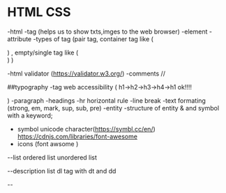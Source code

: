 # HTML CSS

-html
-tag (helps us to show txts,imges to the web browser)
-element
-attribute
-types of tag (pair tag, container tag like (<p>  </p>)
                , empty/single tag like (<br>) )

-html validator (https://validator.w3.org/)
-comments
//
<!-- hey its comment -->

##typography
-tag web accessibility
(
    h1->h2->h3->h4->h1 ok!!!!
     
)
-paragraph
-headings
-hr horizontal rule
-line break
-text formating (strong, em, mark, sup, sub, pre)
-entity
-structure of entity
& and symbol with a keyword;

- symbol unicode character(https://symbl.cc/en/)
https://cdnjs.com/libraries/font-awesome
- icons (font awsome )<i class="fa-solid fa-star"></i>

--list
ordered list
unordered list

--description list
dl tag with dt and dd

--

